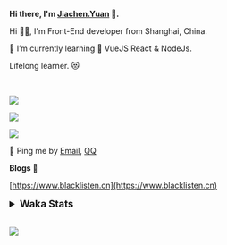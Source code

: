 <!-- <img align="right" src="https://github-readme-stats.vercel.app/api/top-langs/?username=blacklisten&layout=compact" /> -->

**Hi there, I'm [Jiachen.Yuan](https://www.blacklisten.cn) 👋.**

Hi 🙋‍♂️, I'm Front-End developer from Shanghai, China.

🌱 I’m currently learning 🥀 VueJS  React & NodeJs.

Lifelong learner. 😻

<br />

<img src="https://github-readme-stats.vercel.app/api/top-langs/?username=aaditkamat&layout=compact" /><br />

<img src="https://github-readme-stats.vercel.app/api?username=blacklisten&count_private=true&show_icons=true" /><br />

<img src="https://github-readme-stats.vercel.app/api/wakatime?username=blacklisten&layout=compact" /><br />



💬 Ping me by [Email](mailto:black_listen@163.com), [QQ](http://wpa.qq.com/msgrd?v=3&uin=756319278&site=%E5%9C%A8%E7%BA%BF%E5%AE%A2%E6%9C%8D&menu=yes)

<!-- I am Into , 🙏 -->

<!-- Javascript, Web Development, H5, MicroProgram, NodeJs, Electron... 😼 -->

<!--[![Top Langs](https://github-readme-stats.vercel.app/api/top-langs/?username=blacklisten&layout=compact)](https://github.com/anuraghazra/github-readme-stats)-->

<!--![ReadMe Card](https://github-readme-stats.vercel.app/api?username=blacklisten&show_icons=true&theme=radical)-->

**Blogs 🌱**

[https://www.blacklisten.cn](https://www.blacklisten.cn)

<details>
 <summary style="font-size:1.25em"><strong>Waka Stats </strong></summary><br>
<!--START_SECTION:waka-->
![Profile Views](http://img.shields.io/badge/Profile%20Views-0-blue)

**🐱 My GitHub Data** 

> 🏆 64 Contributions in the Year 2021
 > 
> 📦 257.6 kB Used in GitHub's Storage 
 > 
> 💼 Opted to Hire
 > 
> 📜 48 Public Repositories 
 > 
> 🔑 4 Private Repositories  
 > 
**I'm an Early 🐤** 

```text
🌞 Morning    13 commits     ██░░░░░░░░░░░░░░░░░░░░░░░   8.28% 
🌆 Daytime    93 commits     ██████████████░░░░░░░░░░░   59.24% 
🌃 Evening    51 commits     ████████░░░░░░░░░░░░░░░░░   32.48% 
🌙 Night      0 commits      ░░░░░░░░░░░░░░░░░░░░░░░░░   0.0%

```
📅 **I'm Most Productive on Thursday** 

```text
Monday       33 commits     █████░░░░░░░░░░░░░░░░░░░░   21.02% 
Tuesday      18 commits     ██░░░░░░░░░░░░░░░░░░░░░░░   11.46% 
Wednesday    31 commits     █████░░░░░░░░░░░░░░░░░░░░   19.75% 
Thursday     41 commits     ██████░░░░░░░░░░░░░░░░░░░   26.11% 
Friday       30 commits     ████░░░░░░░░░░░░░░░░░░░░░   19.11% 
Saturday     3 commits      ░░░░░░░░░░░░░░░░░░░░░░░░░   1.91% 
Sunday       1 commits      ░░░░░░░░░░░░░░░░░░░░░░░░░   0.64%

```


📊 **This Week I Spent My Time On** 

```text
⌚︎ Time Zone: Asia/Shanghai

💬 Programming Languages: 
Vue.js                   13 hrs 18 mins      ████████████████████░░░░░   79.98% 
JSON                     1 hr 32 mins        ██░░░░░░░░░░░░░░░░░░░░░░░   9.27% 
TypeScript               1 hr 6 mins         █░░░░░░░░░░░░░░░░░░░░░░░░   6.64% 
Other                    24 mins             ░░░░░░░░░░░░░░░░░░░░░░░░░   2.46% 
JavaScript               13 mins             ░░░░░░░░░░░░░░░░░░░░░░░░░   1.32%

🔥 Editors: 
VS Code                  16 hrs 37 mins      █████████████████████████   100.0%

🐱‍💻 Projects: 
enterprise-sales-admin   12 hrs 40 mins      ███████████████████░░░░░░   76.24% 
wxui-for-lerna           2 hrs 29 mins       ███░░░░░░░░░░░░░░░░░░░░░░   14.95% 
select-datas             27 mins             ░░░░░░░░░░░░░░░░░░░░░░░░░   2.71% 
Unknown Project          24 mins             ░░░░░░░░░░░░░░░░░░░░░░░░░   2.47% 
Desktop                  24 mins             ░░░░░░░░░░░░░░░░░░░░░░░░░   2.44%

💻 Operating System: 
Mac                      16 hrs 37 mins      █████████████████████████   100.0%

```

**I Mostly Code in JavaScript** 

```text
JavaScript               18 repos            ███████████░░░░░░░░░░░░░░   43.9% 
Vue                      11 repos            ██████░░░░░░░░░░░░░░░░░░░   26.83% 
TypeScript               5 repos             ███░░░░░░░░░░░░░░░░░░░░░░   12.2% 
HTML                     4 repos             ██░░░░░░░░░░░░░░░░░░░░░░░   9.76% 
CSS                      1 repo              ░░░░░░░░░░░░░░░░░░░░░░░░░   2.44%

```


**Timeline**

![Chart not found](https://raw.githubusercontent.com/blacklisten/blacklisten/master/charts/bar_graph.png) 


 Last Updated on 18/10/2021
<!--END_SECTION:waka-->
</details>

<br />

<!--
**blacklisten/blacklisten** is a ✨ _special_ ✨ repository because its `README.md` (this file) appears on your GitHub profile.

Here are some ideas to get you started:

- 🔭 I’m currently working on ...
- 🌱 I’m currently learning ...
- 👯 I’m looking to collaborate on ...
- 🤔 I’m looking for help with ...
- 💬 Ask me about ...
- 📫 How to reach me: ...
- 😄 Pronouns: ...
- ⚡ Fun fact: ...
-->

![](http://profile-counter.glitch.me/blacklisten/count.svg)
